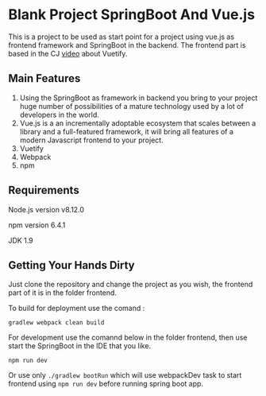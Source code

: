 # Blank Project SpringBoot And Vue.js

This is a project to be used as start point for a project using vue.js as frontend framework and SpringBoot in the backend. The frontend part is based in the CJ [video](https://www.youtube.com/watch?v=5GfpGaHKfyo&t=782s) about Vuetify.

## Main Features

1. Using the SpringBoot as framework in backend you bring to your project huge number of possibilities of a mature technology used by a lot of developers in the world. 
2. Vue.js is a an incrementally adoptable ecosystem that scales between a library and a full-featured framework, it will bring all features of a modern Javascript frontend to your project.
3. Vuetify
4. Webpack
5. npm


## Requirements

Node.js  version v8.12.0

npm version 6.4.1

JDK 1.9

## Getting Your Hands Dirty

Just clone the repository and change the project as you wish, the frontend part of it is in the folder frontend.

To build for deployment use the comand :
```
gradlew webpack clean build 
```

For development use the comannd below in the folder frontend, then use start the SpringBoot in the  IDE that you like.
```
npm run dev 
```

Or use only ```./gradlew bootRun``` which will use webpackDev task to start frontend using ```npm run dev``` before running spring boot app.

